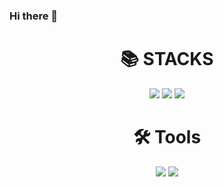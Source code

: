 ### Hi there 👋

<!--
**HyunJiLee34/HyunJiLee34** is a ✨ _special_ ✨ repository because its `README.md` (this file) appears on your GitHub profile.

Here are some ideas to get you started:

- 🔭 I’m currently working on ...
- 🌱 I’m currently learning ...
- 👯 I’m looking to collaborate on ...
- 🤔 I’m looking for help with ...
- 💬 Ask me about ...
- 📫 How to reach me: ...
- 😄 Pronouns: ...
- ⚡ Fun fact: ...
-->
<div align=center><h1>📚 STACKS</h1></div>

<div align=center> 
  <img src="https://img.shields.io/badge/python-3776AB?style=for-the-badge&logo=python&logoColor=white"> 
  <img src="https://img.shields.io/badge/mysql-4479A1?style=for-the-badge&logo=mysql&logoColor=white"> 
  <img src="https://img.shields.io/badge/amazonaws-232F3E?style=for-the-badge&logo=amazonaws&logoColor=white"> 
</div>


<div align=center><h1>🛠 Tools</h1></div>

<div align="center">
  <img src="https://img.shields.io/badge/PyCharm-47A248?style=flat&logo=PyCharm&logoColor=white"/>
  <img src="https://img.shields.io/badge/VisualStudeioCode-007ACC?style=flat&logo=VisualStudioCode&logoColor=white"/>
  
</div>
